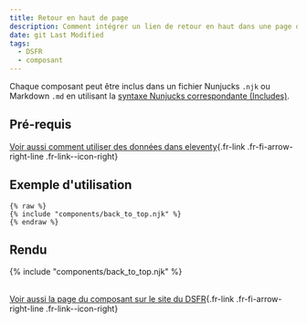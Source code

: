 ```yaml
---
title: Retour en haut de page
description: Comment intégrer un lien de retour en haut dans une page du site ?
date: git Last Modified
tags:
  - DSFR
  - composant
---
```

Chaque composant peut être inclus dans un fichier Nunjucks `.njk` ou Markdown `.md` en utilisant la [syntaxe Nunjucks correspondante (Includes)](https://www.11ty.dev/docs/languages/nunjucks/#supported-features).

## Pré-requis

[Voir aussi comment utiliser des données dans eleventy](https://www.11ty.dev/docs/data/){.fr-link .fr-fi-arrow-right-line .fr-link--icon-right}

## Exemple d'utilisation

```njk
{% raw %}
{% include "components/back_to_top.njk" %}
{% endraw %}
```

## Rendu

<div>
    {% include "components/back_to_top.njk" %}
</div>

<br>

[Voir aussi la page du composant sur le site du DSFR](https://www.systeme-de-design.gouv.fr/elements-d-interface/composants/retour-en-haut-de-page){.fr-link .fr-fi-arrow-right-line .fr-link--icon-right}